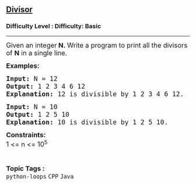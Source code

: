 <h2><a href="https://www.geeksforgeeks.org/problems/divisor/1?page=3&difficulty=Basic&status=unsolved,attempted&sortBy=accuracy">Divisor</a></h2><h3>Difficulty Level : Difficulty: Basic</h3><hr><div class="problems_problem_content__Xm_eO"><p><span style="font-size: 18px;">Given an integer<strong>&nbsp;N</strong><strong>.&nbsp;</strong>Write a program to print all the divisors of <strong>N</strong> in a single line.</span></p>
<p><span style="font-size: 18px;"><strong>Examples:</strong></span> <span style="font-size: 18px;"><strong> </strong></span></p>
<pre><span style="font-size: 18px;"><strong>Input: </strong>N = 12
<strong>Output: </strong>1 2 3 4 6 12
<strong>Explanation: </strong>12 is divisible by 1 2 3 4 6 12.</span></pre>
<pre><span style="font-size: 18px;"><strong>Input: </strong>N = 10
<strong>Output: </strong>1 2 5 10
<strong>Explanation: </strong>10 is divisible by 1 2 5 10.</span></pre>
<p><span style="font-size: 18px;"><strong>Constraints:</strong><br>1 &lt;= n &lt;= 10<sup>5</sup></span></p></div><br><p><span style=font-size:18px><strong>Topic Tags : </strong><br><code>python-loops</code>&nbsp;<code>CPP</code>&nbsp;<code>Java</code>&nbsp;